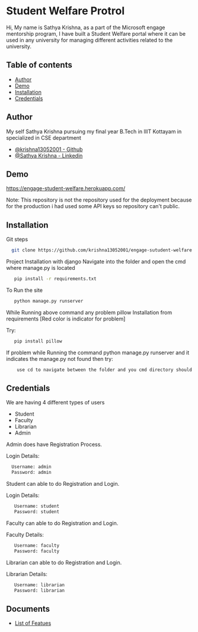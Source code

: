 
# Student Welfare Protrol

Hi,
My name is Sathya Krishna, as a part of the Microsoft engage mentorship program, I have built a Student Welfare portal where it can be used in any university for managing different activities related to the university.

## Table of contents
* [Author](#Author)
* [Demo](#Demo)
* [Installation](#Installation)
* [Credentials](#Credentials)

## Author

My self Sathya Krishna pursuing my final year B.Tech in IIIT Kottayam in specialized in CSE department
- [@krishna13052001 - Github](https://github.com/krishna13052001)
- [@Sathya Krishna  - Linkedin ](https://www.linkedin.com/in/sathya-krishna-2001/)


## Demo

https://engage-student-welfare.herokuapp.com/

Note: This repository is not the repository used for the deployment because for the production i had used some API keys so repository can't public.
## Installation

Git steps

```bash
  git clone https://github.com/krishna13052001/engage-sutudent-welfare
```

Project Installation with django
Navigate into the folder and open the cmd where manage.py is located
```bash
   pip install -r requirements.txt
```

To Run the site
```bash
   python manage.py runserver
```

While Running above command any problem pillow Installation from requirements [Red color is indicator for problem]

Try:

```bash
   pip install pillow
```

If problem while Running the command python manage.py runserver and it indicates the manage.py not found then
try:

```bash
    use cd to navigate between the folder and you cmd directory should contains the manage.py
```


    
## Credentials

We are having 4 different types of users
   - Student 
   - Faculty
   - Librarian
   - Admin

Admin does have Registration Process.

Login Details:
```bash
  Username: admin
  Password: admin
```

Student can able to do Registration and Login.

Login Details:
```bash
   Username: student
   Password: student
```

Faculty can able to do Registration and Login.

Faculty Details:
```bash
   Username: faculty
   Password: faculty
```

Librarian can able to do Registration and Login.

Librarian Details:
```bash
   Username: librarian
   Password: librarian
```
## Documents

- [List of Featues](https://docs.google.com/document/d/1D9eFgnfJ0DeSI6RJZR0ki6eRuvuLkPGC/edit?usp=sharing&ouid=116513581242175548881&rtpof=true&sd=true)